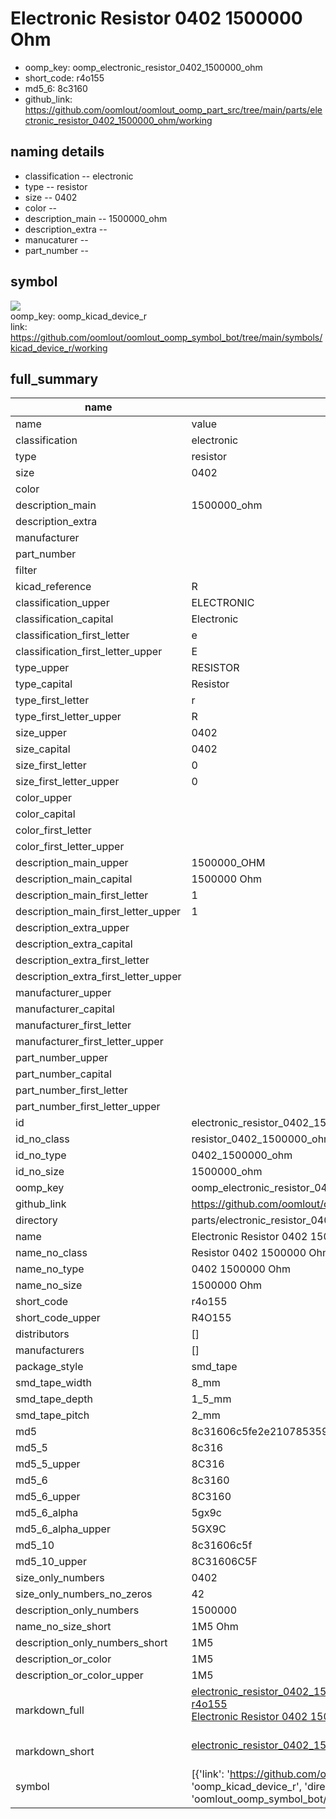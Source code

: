 # Electronic Resistor 0402 1500000 Ohm

  
* oomp_key: oomp_electronic_resistor_0402_1500000_ohm 
* short_code: r4o155
* md5_6: 8c3160  
* github_link: https://github.com/oomlout/oomlout_oomp_part_src/tree/main/parts/electronic_resistor_0402_1500000_ohm/working  
## naming details
* classification -- electronic
* type -- resistor
* size -- 0402
* color -- 
* description_main -- 1500000_ohm
* description_extra -- 
* manucaturer -- 
* part_number -- 



## symbol

![](symbol/{index}}/working/working_600.png)  
oomp_key: oomp_kicad_device_r  
link: https://github.com/oomlout/oomlout_oomp_symbol_bot/tree/main/symbols/kicad_device_r/working  


## full_summary
| name | value | 
| --- | --- | 
| name | value | 
| classification | electronic | 
| type | resistor | 
| size | 0402 | 
| color |  | 
| description_main | 1500000_ohm | 
| description_extra |  | 
| manufacturer |  | 
| part_number |  | 
| filter |  | 
| kicad_reference | R | 
| classification_upper | ELECTRONIC | 
| classification_capital | Electronic | 
| classification_first_letter | e | 
| classification_first_letter_upper | E | 
| type_upper | RESISTOR | 
| type_capital | Resistor | 
| type_first_letter | r | 
| type_first_letter_upper | R | 
| size_upper | 0402 | 
| size_capital | 0402 | 
| size_first_letter | 0 | 
| size_first_letter_upper | 0 | 
| color_upper |  | 
| color_capital |  | 
| color_first_letter |  | 
| color_first_letter_upper |  | 
| description_main_upper | 1500000_OHM | 
| description_main_capital | 1500000 Ohm | 
| description_main_first_letter | 1 | 
| description_main_first_letter_upper | 1 | 
| description_extra_upper |  | 
| description_extra_capital |  | 
| description_extra_first_letter |  | 
| description_extra_first_letter_upper |  | 
| manufacturer_upper |  | 
| manufacturer_capital |  | 
| manufacturer_first_letter |  | 
| manufacturer_first_letter_upper |  | 
| part_number_upper |  | 
| part_number_capital |  | 
| part_number_first_letter |  | 
| part_number_first_letter_upper |  | 
| id | electronic_resistor_0402_1500000_ohm | 
| id_no_class | resistor_0402_1500000_ohm | 
| id_no_type | 0402_1500000_ohm | 
| id_no_size | 1500000_ohm | 
| oomp_key | oomp_electronic_resistor_0402_1500000_ohm | 
| github_link | https://github.com/oomlout/oomlout_oomp_part_src/tree/main/parts/electronic_resistor_0402_1500000_ohm/working | 
| directory | parts/electronic_resistor_0402_1500000_ohm | 
| name | Electronic Resistor 0402 1500000 Ohm | 
| name_no_class | Resistor 0402 1500000 Ohm | 
| name_no_type | 0402 1500000 Ohm | 
| name_no_size | 1500000 Ohm | 
| short_code | r4o155 | 
| short_code_upper | R4O155 | 
| distributors | [] | 
| manufacturers | [] | 
| package_style | smd_tape | 
| smd_tape_width | 8_mm | 
| smd_tape_depth | 1_5_mm | 
| smd_tape_pitch | 2_mm | 
| md5 | 8c31606c5fe2e210785359f910491807 | 
| md5_5 | 8c316 | 
| md5_5_upper | 8C316 | 
| md5_6 | 8c3160 | 
| md5_6_upper | 8C3160 | 
| md5_6_alpha | 5gx9c | 
| md5_6_alpha_upper | 5GX9C | 
| md5_10 | 8c31606c5f | 
| md5_10_upper | 8C31606C5F | 
| size_only_numbers | 0402 | 
| size_only_numbers_no_zeros | 42 | 
| description_only_numbers | 1500000 | 
| name_no_size_short | 1M5 Ohm | 
| description_only_numbers_short | 1M5 | 
| description_or_color | 1M5 | 
| description_or_color_upper | 1M5 | 
| markdown_full | [electronic_resistor_0402_1500000_ohm](https://github.com/oomlout/oomlout_oomp_part_src/tree/main/parts/electronic_resistor_0402_1500000_ohm/working)<br>[r4o155](https://github.com/oomlout/oomlout_oomp_part_src/tree/main/parts/electronic_resistor_0402_1500000_ohm/working)<br>[Electronic Resistor 0402 1500000 Ohm](https://github.com/oomlout/oomlout_oomp_part_src/tree/main/parts/electronic_resistor_0402_1500000_ohm/working)<br><br> | 
| markdown_short | [electronic_resistor_0402_1500000_ohm](https://github.com/oomlout/oomlout_oomp_part_src/tree/main/parts/electronic_resistor_0402_1500000_ohm/working)<br><br> | 
| symbol | [{'link': 'https://github.com/oomlout/oomlout_oomp_symbol_bot/tree/main/symbols/kicad_device_r', 'oomp_key': 'oomp_kicad_device_r', 'directory': 'oomlout_oomp_symbol_bot/symbols/kicad_device_r//working/working.kicad_sym', 'index': 0}] | 
